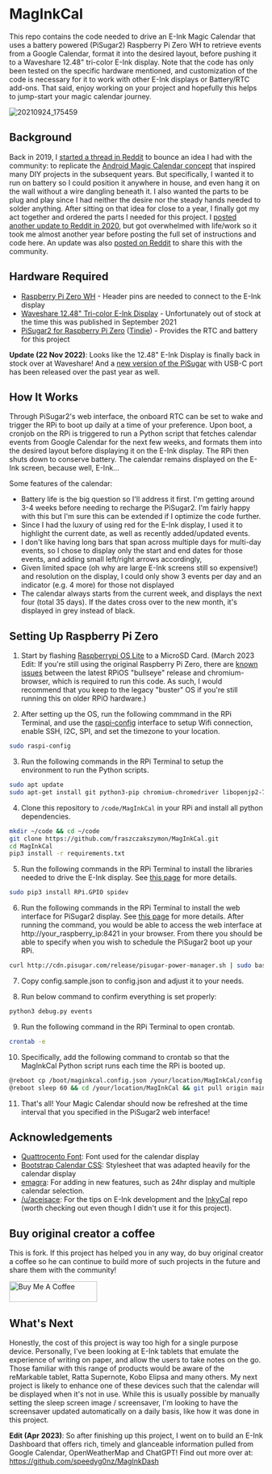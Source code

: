# MagInkCal
This repo contains the code needed to drive an E-Ink Magic Calendar that uses a battery powered (PiSugar2) Raspberry Pi Zero WH to retrieve events from a Google Calendar, format it into the desired layout, before pushing it to a Waveshare 12.48" tri-color E-Ink display. Note that the code has only been tested on the specific hardware mentioned, and customization of the code is necessary for it to work with other E-Ink displays or Battery/RTC add-ons. That said, enjoy working on your project and hopefully this helps to jump-start your magic calendar journey.

![20210924_175459](https://user-images.githubusercontent.com/5581989/134661608-bac1f0bf-e7e3-41fe-b92e-37c26dad8fbe.jpg)


## Background
Back in 2019, I [started a thread in Reddit](https://www.reddit.com/r/RASPBERRY_PI_PROJECTS/comments/dzveio/seeking_advice_on_wallmounted_battery_powered/) to bounce an idea I had with the community: to replicate the [Android Magic Calendar concept](https://www.youtube.com/watch?v=2KDkFgOHZ5I) that inspired many DIY projects in the subsequent years. But specifically, I wanted it to run on battery so I could position it anywhere in house, and even hang it on the wall without a wire dangling beneath it. I also wanted the parts to be plug and play since I had neither the desire nor the steady hands needed to solder anything. After sitting on that idea for close to a year, I finally got my act together and ordered the parts I needed for this project. I [posted another update to Reddit in 2020](https://www.reddit.com/r/raspberry_pi/comments/k1hm7a/work_in_progress_1248_eink_magic_calendar_details/), but got overwhelmed with life/work so it took me almost another year before posting the full set of instructions and code here. An update was also [posted on Reddit](https://www.reddit.com/r/raspberry_pi/comments/pugv7d/maginkcal_magic_calendar_project_completed_full/) to share this with the community.

## Hardware Required
- [Raspberry Pi Zero WH](https://www.raspberrypi.org/blog/zero-wh/) - Header pins are needed to connect to the E-Ink display
- [Waveshare 12.48" Tri-color E-Ink Display](https://www.waveshare.com/product/12.48inch-e-paper-module-b.htm) - Unfortunately out of stock at the time this was published in September 2021
- [PiSugar2 for Raspberry Pi Zero](https://www.pisugar.com/) ([Tindie](https://www.tindie.com/products/pisugar/pisugar2-battery-for-raspberry-pi-zero/)) - Provides the RTC and battery for this project

**Update (22 Nov 2022)**: Looks like the 12.48" E-Ink Display is finally back in stock over at Waveshare! And a [new version of the PiSugar](https://www.tindie.com/products/pisugar/pisugar3-battery-for-raspberry-pi-zero/) with USB-C port has been released over the past year as well.

## How It Works
Through PiSugar2's web interface, the onboard RTC can be set to wake and trigger the RPi to boot up daily at a time of your preference. Upon boot, a cronjob on the RPi is triggered to run a Python script that fetches calendar events from Google Calendar for the next few weeks, and formats them into the desired layout before displaying it on the E-Ink display. The RPi then shuts down to conserve battery. The calendar remains displayed on the E-Ink screen, because well, E-Ink...

Some features of the calendar: 
- Battery life is the big question so I'll address it first. I'm getting around 3-4 weeks before needing to recharge the PiSugar2. I'm fairly happy with this but I'm sure this can be extended if I optimize the code further.
- Since I had the luxury of using red for the E-Ink display, I used it to highlight the current date, as well as recently added/updated events.
- I don't like having long bars that span across multiple days for multi-day events, so I chose to display only the start and end dates for those events, and adding small left/right arrows accordingly,
- Given limited space (oh why are large E-Ink screens still so expensive!) and resolution on the display, I could only show 3 events per day and an indicator (e.g. 4 more) for those not displayed 
- The calendar always starts from the current week, and displays the next four (total 35 days). If the dates cross over to the new month, it's displayed in grey instead of black.

## Setting Up Raspberry Pi Zero

1. Start by flashing [Raspberrypi OS Lite](https://www.raspberrypi.org/software/operating-systems/) to a MicroSD Card. (March 2023 Edit: If you're still using the original Raspberry Pi Zero, there are [known issues](https://forums.raspberrypi.com/viewtopic.php?t=323478) between the latest RPiOS "bullseye" release and chromium-browser, which is required to run this code. As such, I would recommend that you keep to the legacy "buster" OS if you're still running this on older RPiO hardware.)

2. After setting up the OS, run the following commmand in the RPi Terminal, and use the [raspi-config](https://www.raspberrypi.org/documentation/computers/configuration.html) interface to setup Wifi connection, enable SSH, I2C, SPI, and set the timezone to your location.

```bash
sudo raspi-config
```
3. Run the following commands in the RPi Terminal to setup the environment to run the Python scripts.

```bash
sudo apt update
sudo apt-get install git python3-pip chromium-chromedriver libopenjp2-7-dev python3-pil wiringpi
```

4. Clone this repository to `/code/MagInkCal` in your RPi and install all python dependencies.
```bash
mkdir ~/code && cd ~/code
git clone https://github.com/fraszczakszymon/MagInkCal.git 
cd MagInkCal
pip3 install -r requirements.txt
```

5. Run the following commands in the RPi Terminal to install the libraries needed to drive the E-Ink display. See [this page](https://www.waveshare.com/wiki/12.48inch_e-Paper_Module) for more details.
```bash
sudo pip3 install RPi.GPIO spidev
```

6. Run the following commands in the RPi Terminal to install the web interface for PiSugar2 display. See [this page](https://github.com/PiSugar/PiSugar/wiki/PiSugar2) for more details. After running the command, you would be able to access the web interface at http://your_raspberry_ip:8421 in your browser. From there you should be able to specify when you wish to schedule the PiSugar2 boot up your RPi.
```bash
curl http://cdn.pisugar.com/release/pisugar-power-manager.sh | sudo bash
```

7. Copy config.sample.json to config.json and adjust it to your needs.

8. Run below command to confirm everything is set properly:

```bash
python3 debug.py events
```

9. Run the following command in the RPi Terminal to open crontab.
```bash
crontab -e
```

10. Specifically, add the following command to crontab so that the MagInkCal Python script runs each time the RPi is booted up.
```bash
@reboot cp /boot/maginkcal.config.json /your/location/MagInkCal/config.json 2>/dev/null
@reboot sleep 60 && cd /your/location/MagInkCal && git pull origin main; python3 maginkcal.py; shutdown -h now
```

11. That's all! Your Magic Calendar should now be refreshed at the time interval that you specified in the PiSugar2 web interface! 

## Acknowledgements
- [Quattrocento Font](https://fonts.google.com/specimen/Quattrocento): Font used for the calendar display
- [Bootstrap Calendar CSS](https://bootstrapious.com/p/bootstrap-calendar): Stylesheet that was adapted heavily for the calendar display
- [emagra](https://github.com/emagra): For adding in new features, such as 24hr display and multiple calendar selection. 
- [/u/aceisace](https://www.reddit.com/user/aceisace/): For the tips on E-Ink development and the [InkyCal](https://github.com/aceisace/Inkycal) repo (worth checking out even though I didn't use it for this project).   

## Buy original creator a coffee
This is fork. If this project has helped you in any way, do buy original creator a coffee so he can continue to build more of such projects in the future and share them with the community!

<a href="https://www.buymeacoffee.com/speedygonz" target="_blank"><img src="https://cdn.buymeacoffee.com/buttons/default-orange.png" alt="Buy Me A Coffee" height="41" width="174"></a>


## What's Next
Honestly, the cost of this project is way too high for a single purpose device. Personally, I've been looking at E-Ink tablets that emulate the experience of writing on paper, and allow the users to take notes on the go. Those familiar with this range of products would be aware of the reMarkable tablet, Ratta Supernote, Kobo Elipsa and many others. My next project is likely to enhance one of these devices such that the calendar will be displayed when it's not in use. While this is usually possible by manually setting the sleep screen image / screensaver, I'm looking to have the screensaver updated automatically on a daily basis, like how it was done in this project.

**Edit (Apr 2023)**: So after finishing up this project, I went on to build an E-Ink Dashboard that offers rich, timely and glanceable information pulled from Google Calendar, OpenWeatherMap and ChatGPT! Find out more over at: https://github.com/speedyg0nz/MagInkDash
